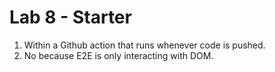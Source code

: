 # Lab 8 - Starter
1. Within a Github action that runs whenever code is pushed.
2. No because E2E is only interacting with DOM.